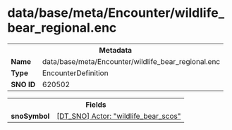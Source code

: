 <h1>data/base/meta/Encounter/wildlife_bear_regional.enc</h1><table><tr><th colspan="100%">Metadata</th></tr><tr><td><b>Name</b></td><td>data/base/meta/Encounter/wildlife_bear_regional.enc</td></tr><tr><td><b>Type</b></td><td>EncounterDefinition</td></tr><tr><td><b>SNO ID</b></td><td>620502</td></tr></table>

<table><tr><th colspan="100%">Fields</th></tr><tr><td><b>snoSymbol</b></td><td><a href="..\Actor\wildlife_bear_scos.acr.md">[DT_SNO] Actor: "wildlife_bear_scos"</a></td></tr></table>

